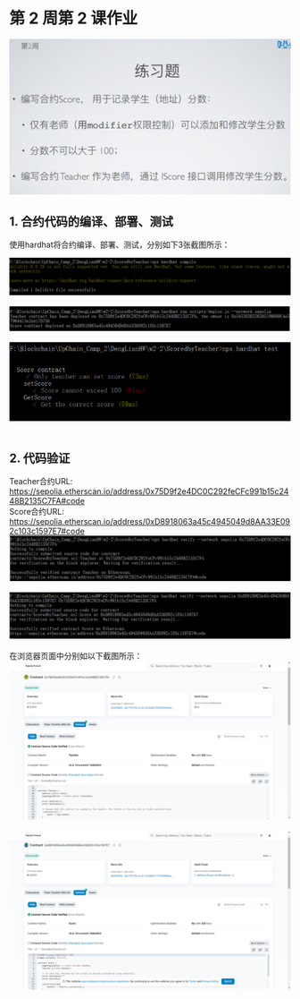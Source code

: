 # 第 2 周第 2 课作业
![w2-2](./IMG/Assignment_w2-2.png)
## 1. 合约代码的编译、部署、测试<br>

使用hardhat将合约编译、部署、测试，分别如下3张截图所示：<br>

![w2-2](./image/IMG_Compile.png)<br><br>
![w2-2](./image/IMG_Deploy_Sepolia.png)<br><br>
![w2-2](./image/IMG_Test.png)<br><br>

## 2. 代码验证<br>

Teacher合约URL: https://sepolia.etherscan.io/address/0x75D9f2e4DC0C292feCFc991b15c2448B2135C7FA#code<br>
Score合约URL: https://sepolia.etherscan.io/address/0xD8918063a45c4945049d8AA33E092c103c1597E7#code<br>
![w2-2](./image/IMG_Verification_TeacherContract.png)<br><br>
![w2-2](./image/IMG_Verification_ScoreContract.png)<br><br>
在浏览器页面中分别如以下截图所示：
![w2-2](./image/IMG_Verification_TeacherContract_Browser.png)<br><br>
![w2-2](./image/IMG_Verification_ScoreContract_Browser.png)<br><br>
